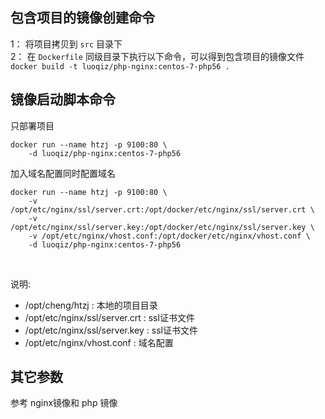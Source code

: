 
## 包含项目的镜像创建命令

1： 将项目拷贝到 `src` 目录下 <br/>
2： 在 `Dockerfile` 同级目录下执行以下命令，可以得到包含项目的镜像文件  <br/>
`docker build -t luoqiz/php-nginx:centos-7-php56 .`

## 镜像启动脚本命令

只部署项目

```
docker run --name htzj -p 9100:80 \
    -d luoqiz/php-nginx:centos-7-php56
```

加入域名配置同时配置域名

```
docker run --name htzj -p 9100:80 \
    -v /opt/etc/nginx/ssl/server.crt:/opt/docker/etc/nginx/ssl/server.crt \
    -v /opt/etc/nginx/ssl/server.key:/opt/docker/etc/nginx/ssl/server.key \
    -v /opt/etc/nginx/vhost.conf:/opt/docker/etc/nginx/vhost.conf \
    -d luoqiz/php-nginx:centos-7-php56
```

<br/>

说明:

- /opt/cheng/htzj : 本地的项目目录
- /opt/etc/nginx/ssl/server.crt : ssl证书文件
- /opt/etc/nginx/ssl/server.key : ssl证书文件
- /opt/etc/nginx/vhost.conf : 域名配置

## 其它参数

参考 nginx镜像和 php 镜像
